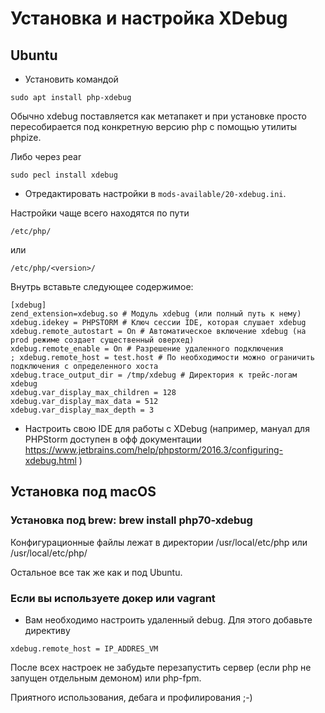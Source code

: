 # Установка и настройка XDebug

## Ubuntu
* Установить командой

```
sudo apt install php-xdebug
```

Обычно хdebug поставляется как метапакет и при установке просто пересобирается под конкретную версию php с помощью утилиты phpize.

Либо через pear

```
sudo pecl install xdebug
```

* Отредактировать настройки в  `mods-available/20-xdebug.ini`. 

Настройки чаще всего находятся по пути 

`/etc/php/` 

или 

`/etc/php/<version>/`

Внутрь вставьте следующее содержимое:
 
```
[xdebug]
zend_extension=xdebug.so # Модуль xdebug (или полный путь к нему)
xdebug.idekey = PHPSTORM # Ключ сессии IDE, которая слушает xdebug
xdebug.remote_autostart = On # Автоматическое включение xdebug (на prod режиме создает существенный оверхед)
xdebug.remote_enable = On # Разрешение удаленного подключения
; xdebug.remote_host = test.host # По необходимости можно ограничить подключения с определенного хоста
xdebug.trace_output_dir = /tmp/xdebug # Директория к трейс-логам xdebug
xdebug.var_display_max_children = 128
xdebug.var_display_max_data = 512
xdebug.var_display_max_depth = 3
```

* Настроить свою IDE для работы с XDebug (например, мануал для PHPStorm доступен в офф документации https://www.jetbrains.com/help/phpstorm/2016.3/configuring-xdebug.html )

## Установка под macOS

### Установка под brew: brew install php70-xdebug

Конфигурационные файлы лежат в директории /usr/local/etc/php или /usr/local/etc/php/<version>

Остальное все так же как и под Ubuntu.

### Если вы используете докер или vagrant
 
 * Вам необходимо настроить удаленный debug. Для этого добавьте директиву

```
xdebug.remote_host = IP_ADDRES_VM
```

После всех настроек не забудьте перезапустить сервер (если php не запущен отдельным демоном) или php-fpm.

Приятного использования, дебага и профилирования ;-)
